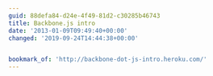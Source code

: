 ```yaml
---
guid: 88defa84-d24e-4f49-81d2-c30285b46743
title: Backbone.js intro
date: '2013-01-09T09:49:40+00:00'
changed: '2019-09-24T14:44:38+00:00'


bookmark_of: 'http://backbone-dot-js-intro.heroku.com/'
---
```




